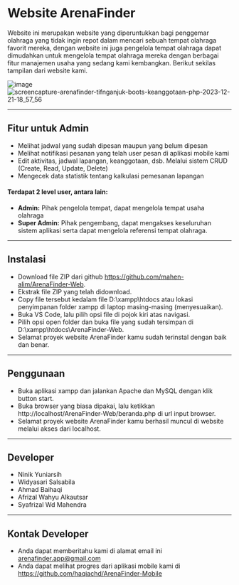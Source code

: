 Website ArenaFinder
============

Website ini merupakan website yang diperuntukkan bagi penggemar olahraga yang tidak ingin repot dalam mencari sebuah tempat olahraga favorit mereka, dengan website ini juga pengelola tempat olahraga dapat dimudahkan untuk mengelola tempat olahraga mereka dengan berbagai fitur manajemen usaha yang sedang kami kembangkan. Berikut sekilas tampilan dari website kami.

![image](https://github.com/mahen-alim/ArenaFinder-Web/assets/124986850/6bf3f442-c578-4c98-a7bf-efdef11d18f5)
![screencapture-arenafinder-tifnganjuk-boots-keanggotaan-php-2023-12-21-18_57_56](https://github.com/mahen-alim/ArenaFinder-Web/assets/124986850/faa6a2f9-f99b-45f9-be9a-cd2542f371d6)

---

## Fitur untuk Admin
- Melihat jadwal yang sudah dipesan maupun yang belum dipesan
- Melihat notifikasi pesanan yang telah user pesan di aplikasi mobile kami
- Edit aktivitas, jadwal lapangan, keanggotaan, dsb. Melalui sistem CRUD (Create, Read, Update, Delete)
- Mengecek data statistik tentang kalkulasi pemesanan lapangan

#### Terdapat 2 level user, antara lain:
- **Admin:** Pihak pengelola tempat, dapat mengelola tempat usaha olahraga 
- **Super Admin:** Pihak pengembang, dapat mengakses keseluruhan sistem aplikasi serta dapat mengelola referensi tempat olahraga.

---

## Instalasi

- Download file ZIP dari github https://github.com/mahen-alim/ArenaFinder-Web.
- Ekstrak file ZIP yang telah didownload.
- Copy file tersebut kedalam file D:\xampp\htdocs atau lokasi penyimpanan folder xampp di laptop masing-masing (menyesuaikan).
- Buka VS Code, lalu pilih opsi file di pojok kiri atas navigasi.
- Pilih opsi open folder dan buka file yang sudah tersimpan di D:\xampp\htdocs\ArenaFinder-Web.
- Selamat proyek website ArenaFinder kamu sudah terinstal dengan baik dan benar.

---

## Penggunaan

- Buka aplikasi xampp dan jalankan Apache dan MySQL dengan klik button start.
- Buka browser yang biasa dipakai, lalu ketikkan http://localhost/ArenaFinder-Web/beranda.php di url input browser.
- Selamat proyek website ArenaFinder kamu berhasil muncul di website melalui akses dari localhost.

---

## Developer
- Ninik Yuniarsih
- Widyasari Salsabila
- Ahmad Baihaqi
- Afrizal Wahyu Alkautsar
- Syafrizal Wd Mahendra

---

## Kontak Developer
- Anda dapat memberitahu kami di alamat email ini arenafinder.app@gmail.com
- Anda dapat melihat progres dari aplikasi mobile kami di https://github.com/haqiachd/ArenaFinder-Mobile

